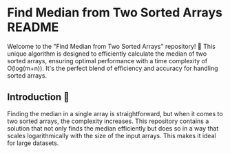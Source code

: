 # Find Median from Two Sorted Arrays README

Welcome to the "Find Median from Two Sorted Arrays" repository! 🌟 This unique algorithm is designed to efficiently calculate the median of two sorted arrays, ensuring optimal performance with a time complexity of O(log(m+n)). It's the perfect blend of efficiency and accuracy for handling sorted arrays.  
## Introduction 🚀

Finding the median in a single array is straightforward, but when it comes to two sorted arrays, the complexity increases. This repository contains a solution that not only finds the median efficiently but does so in a way that scales logarithmically with the size of the input arrays. This makes it ideal for large datasets.  